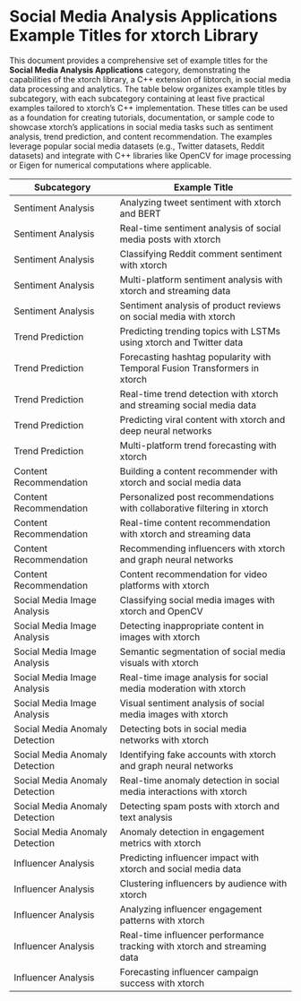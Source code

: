 # Social Media Analysis Applications Example Titles for xtorch Library

This document provides a comprehensive set of example titles for the **Social Media Analysis Applications** category, demonstrating the capabilities of the xtorch library, a C++ extension of libtorch, in social media data processing and analytics. The table below organizes example titles by subcategory, with each subcategory containing at least five practical examples tailored to xtorch’s C++ implementation. These titles can be used as a foundation for creating tutorials, documentation, or sample code to showcase xtorch’s applications in social media tasks such as sentiment analysis, trend prediction, and content recommendation. The examples leverage popular social media datasets (e.g., Twitter datasets, Reddit datasets) and integrate with C++ libraries like OpenCV for image processing or Eigen for numerical computations where applicable.

| **Subcategory**                     | **Example Title**                                                                 |
|-------------------------------------|-----------------------------------------------------------------------------------|
| Sentiment Analysis                  | Analyzing tweet sentiment with xtorch and BERT                                    |
| Sentiment Analysis                  | Real-time sentiment analysis of social media posts with xtorch                    |
| Sentiment Analysis                  | Classifying Reddit comment sentiment with xtorch                                  |
| Sentiment Analysis                  | Multi-platform sentiment analysis with xtorch and streaming data                 |
| Sentiment Analysis                  | Sentiment analysis of product reviews on social media with xtorch                 |
| Trend Prediction                    | Predicting trending topics with LSTMs using xtorch and Twitter data               |
| Trend Prediction                    | Forecasting hashtag popularity with Temporal Fusion Transformers in xtorch        |
| Trend Prediction                    | Real-time trend detection with xtorch and streaming social media data             |
| Trend Prediction                    | Predicting viral content with xtorch and deep neural networks                     |
| Trend Prediction                    | Multi-platform trend forecasting with xtorch                                      |
| Content Recommendation              | Building a content recommender with xtorch and social media data                  |
| Content Recommendation              | Personalized post recommendations with collaborative filtering in xtorch          |
| Content Recommendation              | Real-time content recommendation with xtorch and streaming data                  |
| Content Recommendation              | Recommending influencers with xtorch and graph neural networks                    |
| Content Recommendation              | Content recommendation for video platforms with xtorch                            |
| Social Media Image Analysis         | Classifying social media images with xtorch and OpenCV                            |
| Social Media Image Analysis         | Detecting inappropriate content in images with xtorch                             |
| Social Media Image Analysis         | Semantic segmentation of social media visuals with xtorch                         |
| Social Media Image Analysis         | Real-time image analysis for social media moderation with xtorch                  |
| Social Media Image Analysis         | Visual sentiment analysis of social media images with xtorch                      |
| Social Media Anomaly Detection      | Detecting bots in social media networks with xtorch                               |
| Social Media Anomaly Detection      | Identifying fake accounts with xtorch and graph neural networks                   |
| Social Media Anomaly Detection      | Real-time anomaly detection in social media interactions with xtorch              |
| Social Media Anomaly Detection      | Detecting spam posts with xtorch and text analysis                                |
| Social Media Anomaly Detection      | Anomaly detection in engagement metrics with xtorch                               |
| Influencer Analysis                 | Predicting influencer impact with xtorch and social media data                    |
| Influencer Analysis                 | Clustering influencers by audience with xtorch                                    |
| Influencer Analysis                 | Analyzing influencer engagement patterns with xtorch                              |
| Influencer Analysis                 | Real-time influencer performance tracking with xtorch and streaming data          |
| Influencer Analysis                 | Forecasting influencer campaign success with xtorch                               |